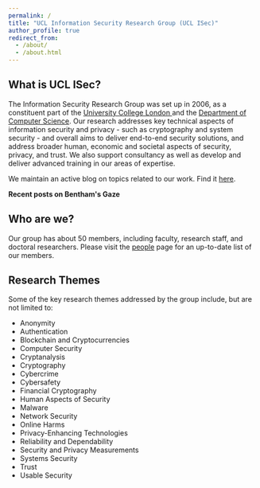 ```yaml
---
permalink: /
title: "UCL Information Security Research Group (UCL ISec)"
author_profile: true
redirect_from: 
  - /about/
  - /about.html
---
```


## What is UCL ISec?

The Information Security Research Group was set up in 2006, as a constituent part of the [University College London
](https://www.ucl.ac.uk) and the [Department of Computer Science](https://www.ucl.ac.uk/computer-science/). Our research addresses key technical aspects of information security and privacy - such as cryptography and system security - and overall aims to deliver end-to-end security solutions, and address broader human, economic and societal aspects of security, privacy, and trust. We also support consultancy as well as develop and deliver advanced training in our areas of expertise. 

We maintain an active blog on topics related to our work. Find it [here](https://www.benthamsgaze.org/).

**Recent posts on Bentham's Gaze**

<div id="feed"></div>

<script src=" https://cdn.jsdelivr.net/npm/rss-parser@3.13.0/dist/rss-parser.min.js "></script>
<script>
let parser = new RSSParser();
parser.parseURL("https://www.benthamsgaze.org/feed/", function(err, feed) {
  if (err) throw err;
  /*console.log(feed.title);*/
  const limit = 5;
  const options = {
  year: 'numeric',
  month: 'long',
  day: 'numeric',
  };
  feed.items.slice(0,limit).forEach(function(entry) {
    /*console.log(entry.title + ':' + entry.link);*/
    e = document.createElement('a');
    e.appendChild(document.createTextNode(entry.title));
    e.href = entry.link;
    f = document.getElementById('feed');
    p = document.createElement('p');
    p.appendChild(e);
    d = (new Date(entry.isoDate)).toLocaleDateString(undefined, options);
    p.appendChild(document.createTextNode(' by ' + entry.creator + ' on ' + d));
    f.appendChild(p);
  })
})
</script>

## Who are we?
Our group has about 50 members, including faculty, research staff, and doctoral researchers. Please visit the [people](/people) page for an up-to-date list of our members.

## Research Themes
Some of the key research themes addressed by the group include, but are not limited to:

- Anonymity
- Authentication
- Blockchain and Cryptocurrencies
- Computer Security
- Cryptanalysis
- Cryptography
- Cybercrime
- Cybersafety
- Financial Cryptography
- Human Aspects of Security
- Malware
- Network Security
- Online Harms
- Privacy-Enhancing Technologies
- Reliability and Dependability
- Security and Privacy Measurements
- Systems Security
- Trust
- Usable Security
